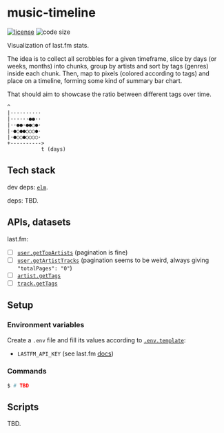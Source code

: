 # music-timeline

  [![license][license-image]][license-url]
  ![code size][code-size-image]

Visualization of last.fm stats.

The idea is to collect all scrobbles for a given timeframe, slice by days (or weeks, months) into chunks, group by artists and sort by tags (genres) inside each chunk. Then, map to pixels (colored according to tags) and place on a timeline, forming some kind of summary bar chart.

That should aim to showcase the ratio between different tags over time.

```
^
|··········
|······●●··
|··●●·●●○●·
|·●○●●○○○●·
|·●○○●○○○○·
+---------->
           t (days)
```

## Tech stack

dev deps:
[`elm`](https://guide.elm-lang.org).

deps: TBD.

## APIs, datasets

last.fm:
- [ ] [`user.getTopArtists`](https://www.last.fm/api/show/user.getTopArtists) (pagination is fine)
- [ ] [`user.getArtistTracks`](https://www.last.fm/api/show/user.getArtistTracks) (pagination seems to be weird, always giving `"totalPages": "0"`)
- [ ] [`artist.getTags`](https://www.last.fm/api/show/artist.getTags)
- [ ] [`track.getTags`](https://www.last.fm/api/show/track.getTags)

## Setup

### Environment variables

Create a `.env` file and fill its values according to [`.env.template`](.env.template):

* `LASTFM_API_KEY` (see last.fm [docs](https://www.last.fm/api/authentication))

### Commands

```bash
$ # TBD
```

## Scripts

TBD.

[license-image]: https://img.shields.io/github/license/oleksmarkh/music-timeline.svg?style=flat-square
[license-url]: https://github.com/oleksmarkh/music-timeline/blob/master/LICENSE
[code-size-image]: https://img.shields.io/github/languages/code-size/oleksmarkh/music-timeline.svg?style=flat-square

